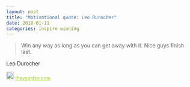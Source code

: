 ```yaml
---
layout: post
title: "Motivational quote: Leo Durocher"
date: 2018-01-11
categories: inspire winning
---
```

> Win any way as long as you can get away with it. Nice guys finish last.

Leo Durocher

<span style="z-index:50;font-size:0.9em;"><img src="https://theysaidso.com/branding/theysaidso.png" height="20" width="20" alt="theysaidso.com"/><a href="https://theysaidso.com" title="Powered by quotes from theysaidso.com" style="color: #9fcc25; margin-left: 4px; vertical-align: middle;">theysaidso.com</a></span>
